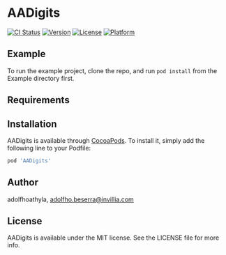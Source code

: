 # AADigits

[![CI Status](https://img.shields.io/travis/adolfhoathyla/AADigits.svg?style=flat)](https://travis-ci.org/adolfhoathyla/AADigits)
[![Version](https://img.shields.io/cocoapods/v/AADigits.svg?style=flat)](https://cocoapods.org/pods/AADigits)
[![License](https://img.shields.io/cocoapods/l/AADigits.svg?style=flat)](https://cocoapods.org/pods/AADigits)
[![Platform](https://img.shields.io/cocoapods/p/AADigits.svg?style=flat)](https://cocoapods.org/pods/AADigits)

## Example

To run the example project, clone the repo, and run `pod install` from the Example directory first.

## Requirements

## Installation

AADigits is available through [CocoaPods](https://cocoapods.org). To install
it, simply add the following line to your Podfile:

```ruby
pod 'AADigits'
```

## Author

adolfhoathyla, adolfho.beserra@invillia.com

## License

AADigits is available under the MIT license. See the LICENSE file for more info.
